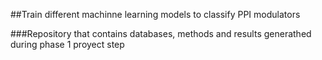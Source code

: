 ##Train different machinne learning models to classify PPI modulators

###Repository that contains databases, methods and results generathed during phase 1 proyect step
    
